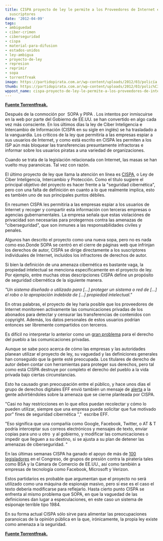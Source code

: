 ```yaml
---
title: CISPA proyecto de ley le permite a los Proveedores de Internet espíar  a sus
  suscriptores
date: '2012-04-09'
tags:
- ambiguedad
- ciber-crimen
- ciberseguridad
- cispa
- material-para-difusion
- estados-unidos
- ley-ambigua
- proyecto-de-ley
- represion
- reprimir
- sopa
- torrentfreak
image: https://partidopirata.com.ar/wp-content/uploads/2012/03/policía.jpg
thumb: https://partidopirata.com.ar/wp-content/uploads/2012/03/polic%C3%ADa-150x150.jpg
wppost_name: cispa-proyecto-de-ley-le-permite-a-los-proveedores-de-internet-espiar-a-sus-suscriptores
---
```


<strong><a href="https://torrentfreak.com/cispa-bill-lets-isps-spy-on-and-report-pirating-subscribers-120409/" target="_blank">Fuente Torrentfreak.</a></strong>

Después de la conmoción por  SOPA y PIPA . Los intentos por inmiscuirse en la web por parte del Gobierno de EE.UU. se han convertido en algo cada vez más consciente. En los últimos días la ley de Ciber Inteligencia e Intercambio de Información (CISPA en su sigle en inglés) se ha trasladado a la vanguardia. Los críticos de la ley que permitiría a las empresas espiar a sus usuarios de Internet, y como está escrito en CISPA les permiten a los ISP aún más bloquear las transferencias presuntamente infractoras e informar sobre los usuarios piratas a una variedad de organizaciones.

Cuando se trata de la legislación relacionada con Internet, las masas se han vuelto muy paranoicas. Tal vez con razón.

El último proyecto de ley que llama la atención en línea es <a href="http://www.govtrack.us/congress/bills/112/hr3523">CISPA</a>, o Ley de Ciber Inteligencia, Intercambio y Protección. Como el título sugiere el principal objetivo del proyecto es hacer frente a la "seguridad cibernética", pero con una falta de definición en cuanto a lo que realmente implica, esto es también uno de sus principales puntos débiles.

En resumen CISPA les permitiría a las empresas espiar a los usuarios de Internet y recoger y compartir esta información con terceras empresas o agencias gubernamentales. La empresa señala que estas violaciónes de privacidad son necesarias para protegernos contra las amenazas de "ciberseguridad", que son inmunes a las responsabilidades civiles y penales.

Algunos han descrito el proyecto como una nueva sopa, pero no es nada como eso.Donde SOPA se centró en el cierre de páginas web que infrinjan los derechos de autor, CISPA se dirige directamente a los suscriptores individuales de Internet, incluidos los infractores de derechos de autor.

Si bien la definición de una amenaza cibernética es bastante vaga, la propiedad intelectual se menciona específicamente en el proyecto de ley. Por ejemplo, entre muchas otras descripciones CISPA define un propósito de seguridad cibernética de la siguiente manera.

<em>"Un sistema diseñado o utilizado para [...] proteger un sistema o red de [...] el robo o la apropiación indebida de [...] propiedad intelectual."</em>

En otras palabras, el proyecto de ley haría posible que los proveedores de Internet monitoreen activamente las comunicaciones privadas de los abonados para detectar y censurar las transferencias de contenidos con copyright. Además, los datos personales de estos usuarios podrían entonces ser libremente compartidos con terceros.

Es difícil no interpretar lo anterior como un <a href="http://www.techdirt.com/articles/20120402/04425118325/forget-sopa-you-should-be-worried-about-this-cybersecurity-bill.shtml">gran problema</a> para el derecho del pueblo a las comunicaciones privadas.

Aunque se sabe poco acerca de cómo las empresas y las autoridades planean utilizar el proyecto de ley, su vaguedad y las definiciones generales han conseguido que la gente esté preocupada. Los titulares de derecho de autor deben contar con herramientas para proteger sus derechos, pero tal como está CISPA destruye por completo el derecho del pueblo a la vida privada bajo ciertas circunstancias.

Esto ha causado gran preocupación entre el público, y hace unos días el grupo de derechos digitales EFF envió también un mensaje de <a href="https://action.eff.org/o/9042/p/dia/action/public/?action_KEY=8444">alerta</a> a la gente advirtiéndoles sobre la amenaza que se cierne planteada por CISPA.

"Casi no hay restricciones en lo que ellos puedan recolectar y cómo lo pueden utilizar, siempre que una empresa puede solicitar que fue motivado por" fines de seguridad cibernética ","  escribe EFF.

"Eso significa que una compañía como Google, Facebook, Twitter, o AT &amp; T podría interceptar sus correos electrónicos y mensajes de texto, enviar copias para uno u otro  y al gobierno, y modificar las comunicaciones o impedir que lleguen a su destino, si se ajusta a su plan de detener las amenazas de ciberseguridad. "

En las últimas semanas CISPA ha ganado el apoyo de más de <a href="http://intelligence.house.gov/press-release/co-sponsors-top-100-rogers-ruppersberger-bipartisan-cyber-bill">100 legisladores</a> en el Congreso, de grupos de presión contra la piratería tales como BSA y la Cámara de Comercio de EE.UU., así como también a empresas de tecnología como Facebook, Microsoft y Verizon.

Estos partidarios es probable que argumentan que el proyecto no será utilizado como una máquina de espionaje masivo, pero si ese es el caso el texto debería modificarse para reflejarlo. Hasta cierto punto CISPA se enfrenta al mismo problema que SOPA, en que la vaguedad de las definiciones dan lugar a especulaciones, en este caso un sistema de esiponaje terrible tipo 1984.

En su forma actual CISPA sólo sirve para alimentar las preocupaciones paranoicas de la opinión pública en la que, irónicamente, la propia ley existe como amenaza a la seguridad.

<strong><a href="https://torrentfreak.com/cispa-bill-lets-isps-spy-on-and-report-pirating-subscribers-120409/" target="_blank">Fuente Torrentfreak.</a></strong>
